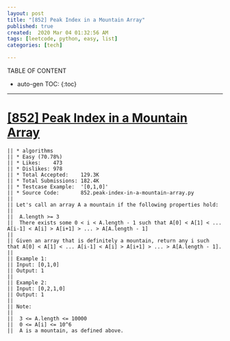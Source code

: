 ```yaml
---
layout: post
title: "[852] Peak Index in a Mountain Array"
published: true
created:  2020 Mar 04 01:32:56 AM
tags: [leetcode, python, easy, list]
categories: [tech]

---
```


TABLE OF CONTENT

* auto-gen TOC:
{:toc}

- - -


# [[852] Peak Index in a Mountain Array](https://leetcode.com/problems/peak-index-in-a-mountain-array/description/)

    || * algorithms
    || * Easy (70.78%)
    || * Likes:    473
    || * Dislikes: 978
    || * Total Accepted:    129.3K
    || * Total Submissions: 182.4K
    || * Testcase Example:  '[0,1,0]'
    || * Source Code:       852.peak-index-in-a-mountain-array.py
    || 
    || Let's call an array A a mountain if the following properties hold:
    || 
    || 	A.length >= 3
    || 	There exists some 0 < i < A.length - 1 such that A[0] < A[1] < ... A[i-1] < A[i] > A[i+1] > ... > A[A.length - 1]
    || 
    || Given an array that is definitely a mountain, return any i such that A[0] < A[1] < ... A[i-1] < A[i] > A[i+1] > ... > A[A.length - 1].
    || 
    || Example 1:
    || Input: [0,1,0]
    || Output: 1
    || 
    || Example 2:
    || Input: [0,2,1,0]
    || Output: 1
    || 
    || Note:
    || 
    || 	3 <= A.length <= 10000
    || 	0 <= A[i] <= 10^6
    || 	A is a mountain, as defined above.


